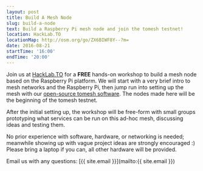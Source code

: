 ```yaml
---
layout: post
title: Build A Mesh Node
slug: build-a-node
text: Build a Raspberry Pi mesh node and join the tomesh testnet!
location: HackLab.TO
locationMap: http://osm.org/go/ZX6BIWF8Y--?m=
date: 2016-08-21
startTime: '16:00'
endTime: '20:00'
---
```


Join us at [HackLab.TO](https://hacklab.to) for a **FREE** hands-on workshop to build a mesh node based on the Raspberry Pi platform. We will start with a very brief intro to mesh networks and the Raspberry Pi, then jump run into setting up the mesh with our [open-source tomesh software](https://github.com/tomeshnet/prototype-cjdns-pi2). The nodes made here will be the beginning of the tomesh testnet.

After the initial setting up, the workshop will be free-form with small groups prototyping what services can be run on this ad-hoc mesh, discussing ideas and testing them.

No prior experience with software, hardware, or networking is needed; meanwhile showing up with vague project ideas are strongly encouraged :) Please bring a laptop if you can, all other hardware will be provided.

Email us with any questions: [{{ site.email }}](mailto:{{ site.email }})
